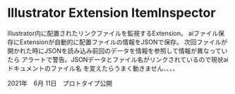 <h1>Illustrator Extension ItemInspector</h1>

<p>
    Illustrator内に配置されたリンクファイルを監視するExtension。
    aiファイル保存にExtensionが自動的に配置ファイルの情報をJSONで保存。
    次回ファイルが開かれた時にJSONを読み込み前回のデータを情報を参照して情報が異なっていたら
    アラートで警告。JSONデータとファイル名がリンクされているので現状aiドキュメントのファイル名
    を変えたらうまく動きません、、、、
</p>

<p>2021年　6月 11日　プロトタイプ公開</p>